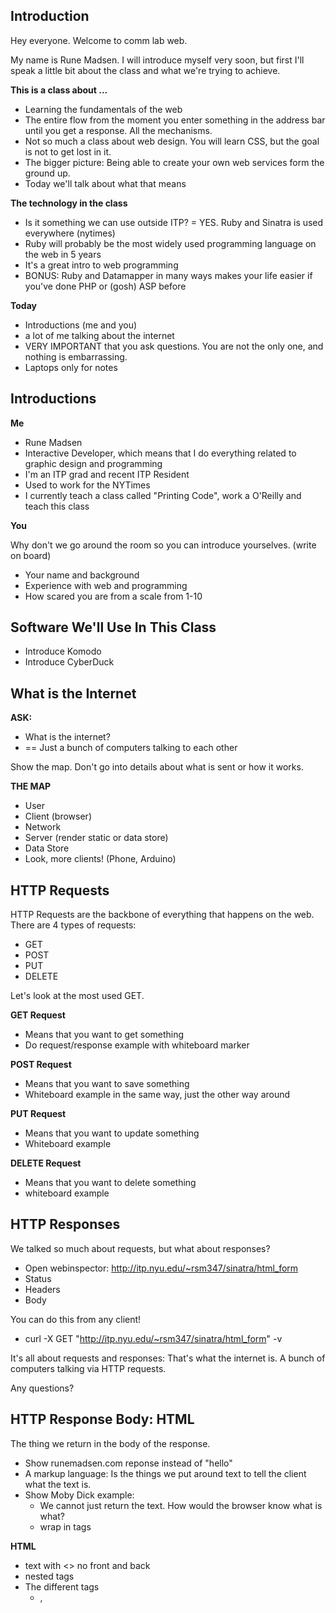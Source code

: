 Introduction
------------

Hey everyone. Welcome to comm lab web.

My name is Rune Madsen. I will introduce myself very soon, but first I'll speak a little bit about the class and what we're trying to achieve.

**This is a class about ...**

* Learning the fundamentals of the web
* The entire flow from the moment you enter something in the address bar until you get a response. All the mechanisms.
* Not so much a class about web design. You will learn CSS, but the goal is not to get lost in it.
* The bigger picture: Being able to create your own web services form the ground up.
* Today we'll talk about what that means

**The technology in the class**

* Is it something we can use outside ITP? = YES. Ruby and Sinatra is used everywhere (nytimes)
* Ruby will probably be the most widely used programming language on the web in 5 years
* It's a great intro to web programming
* BONUS: Ruby and Datamapper in many ways makes your life easier if you've done PHP or (gosh) ASP before

**Today**

* Introductions (me and you)
* a lot of me talking about the internet
* VERY IMPORTANT that you ask questions. You are not the only one, and nothing is embarrassing.
* Laptops only for notes


Introductions
-------------

**Me**

* Rune Madsen
* Interactive Developer, which means that I do everything related to graphic design and programming
* I'm an ITP grad and recent ITP Resident
* Used to work for the NYTimes
* I currently teach a class called "Printing Code", work a O'Reilly and teach this class

**You**

Why don't we go around the room so you can introduce yourselves. (write on board)

* Your name and background
* Experience with web and programming
* How scared you are from a scale from 1-10


Software We'll Use In This Class
--------------------------------

* Introduce Komodo
* Introduce CyberDuck


What is the Internet
--------------------

**ASK:**

* What is the internet?
* == Just a bunch of computers talking to each other

Show the map. Don't go into details about what is sent or how it works.

**THE MAP**

* User
* Client (browser)
* Network
* Server (render static or data store)
* Data Store
* Look, more clients! (Phone, Arduino)


HTTP Requests
-------------

HTTP Requests are the backbone of everything that happens on the web. There are 4 types of requests:

* GET
* POST
* PUT
* DELETE

Let's look at the most used GET.

**GET Request**

* Means that you want to get something
* Do request/response example with whiteboard marker

**POST Request**

* Means that you want to save something
* Whiteboard example in the same way, just the other way around

**PUT Request**

* Means that you want to update something
* Whiteboard example

**DELETE Request**

* Means that you want to delete something
* whiteboard example


HTTP Responses
--------------

We talked so much about requests, but what about responses?

* Open webinspector: http://itp.nyu.edu/~rsm347/sinatra/html_form
* Status
* Headers
* Body

You can do this from any client!

* curl -X GET "http://itp.nyu.edu/~rsm347/sinatra/html_form" -v

It's all about requests and responses: That's what the internet is. A bunch of computers talking via HTTP requests.

Any questions?


HTTP Response Body: HTML
------------------------

The thing we return in the body of the response.

* Show runemadsen.com reponse instead of "hello"
* A markup language: Is the things we put around text to tell the client what the text is.
* Show Moby Dick example:
	* We cannot just return the text. How would the browser know what is what?
	* wrap in <something> tags

**HTML**
* text with <> no front and back
* nested tags
* The different tags
	* <html>, <title>, <body>, <em>, <strong>, <h1-h5>, <a>, <img>, <ol>, <ul>, <p>
		
You browser will take this HTML and make a website

* It happens on the client!
* Show nytimes.com with my heading

**Iterate:**

* a full GET request with HTML response


Introduce <form> and <input> types
Simple Form Example
All Fields Form Example
Dynamic HTML with Sinatra and HTML form


Your Sinatra folder
Simple Sinatra script
Simple HTML form example with POST to Sinatra route
Homework Assignment


Create a HTML file with a form in /public. The form should allow someone to input a recipe, with fields for the title of the recipe, checkboxes for ingredients, or radio buttons to choose the difficulty level. Then, in your app.rb, use the post params to show the values entered in the form inputs. Look at the possible input types exemplified in all_fields.html for an example of inputs. 
